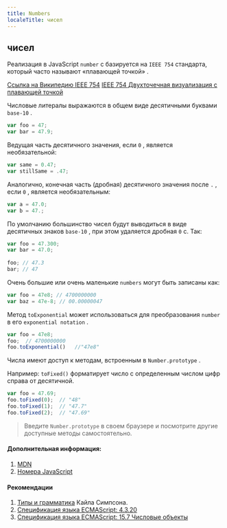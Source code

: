 ```yaml
---
title: Numbers
localeTitle: чисел
---
```

## чисел

Реализация в JavaScript `number` с базируется на `IEEE 754` стандарта, который часто называют «плавающей точкой» .

[Ссылка на Википедию IEEE 754](https://en.wikipedia.org/wiki/IEEE_754) [IEEE 754 Двухточечная визуализация с плавающей точкой](http://bartaz.github.io/ieee754-visualization/)

Числовые литералы выражаются в общем виде десятичными буквами `base-10` .

```javascript
var foo = 47; 
var bar = 47.9; 
```

Ведущая часть десятичного значения, если `0` , является необязательной:

```javascript
var same = 0.47; 
var stillSame = .47; 
```

Аналогично, конечная часть (дробная) десятичного значения после `.` , если `0` , является необязательным:

```javascript
var a = 47.0; 
var b = 47.; 
```

По умолчанию большинство чисел будут выводиться в виде десятичных знаков `base-10` , при этом удаляется дробная `0` с. Так:

```javascript
var foo = 47.300; 
var bar = 47.0; 
 
foo; // 47.3 
bar; // 47 
```

Очень большие или очень маленькие `numbers` могут быть записаны как:

```javascript
var foo = 47e8; // 4700000000 
var baz = 47e-8; // 00.00000047 
```

Метод `toExponential` может использоваться для преобразования `number` в его `exponential notation` .

```javascript
var foo = 47e8; 
foo;  // 4700000000 
foo.toExponential()   //"47e8" 
```

Числа имеют доступ к методам, встроенным в `Number.prototype` .

Например: `toFixed()` форматирует число с определенным числом цифр справа от десятичной.

```javascript
var foo = 47.69; 
foo.toFixed(0);  // "48" 
foo.toFixed(1);  // "47.7" 
foo.toFixed(2);  // "47.69" 
```

> Введите `Number.prototype` в своем браузере и посмотрите другие доступные методы самостоятельно.

#### Дополнительная информация:

1.  [MDN](https://developer.mozilla.org/en-US/docs/Web/JavaScript/Data_structures#Number_type)
2.  [Номера JavaScript](https://www.w3schools.com/js/js_numbers.asp)

#### Рекомендации

1.  [Типы и грамматика](https://github.com/getify/You-Dont-Know-JS/tree/master/types%20%26%20grammar) Кайла Симпсона.
2.  [Спецификация языка ECMAScript: 4.3.20](https://www.ecma-international.org/ecma-262/5.1/#sec-4.3.20)
3.  [Спецификация языка ECMAScript: 15.7 Числовые объекты](https://www.ecma-international.org/ecma-262/5.1/#sec-15.7)
